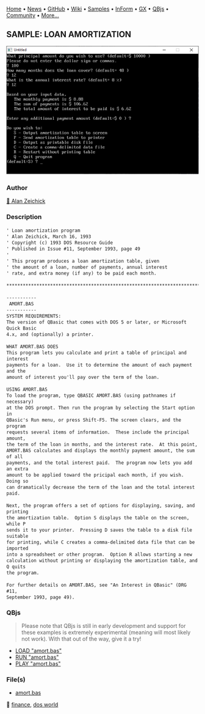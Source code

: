 [Home](https://qb64.com) • [News](../../news.md) • [GitHub](https://github.com/QB64Official/qb64) • [Wiki](wiki.md) • [Samples](../../samples.md) • [InForm](../../inform.md) • [GX](../../gx.md) • [QBjs](../../qbjs.md) • [Community](../../community.md) • [More...](../../more.md)

## SAMPLE: LOAN AMORTIZATION

![screenshot.png](img/screenshot.png)

### Author

[🐝 Alan Zeichick](../alan-zeichick.md) 

### Description

```text
' Loan amortization program
' Alan Zeichick, March 16, 1993
' Copyright (c) 1993 DOS Resource Guide
' Published in Issue #11, September 1993, page 49
'
' This program produces a loan amortization table, given
' the amount of a loan, number of payments, annual interest
' rate, and extra money (if any) to be paid each month.

******************************************************************************

-----------
 AMORT.BAS
-----------
SYSTEM REQUIREMENTS:
The version of QBasic that comes with DOS 5 or later, or Microsoft Quick Basic 
4.x, and (optionally) a printer.

WHAT AMORT.BAS DOES
This program lets you calculate and print a table of principal and interest 
payments for a loan.  Use it to determine the amount of each payment and the 
amount of interest you'll pay over the term of the loan.

USING AMORT.BAS
To load the program, type QBASIC AMORT.BAS (using pathnames if necessary) 
at the DOS prompt. Then run the program by selecting the Start option in 
QBasic's Run menu, or press Shift-F5. The screen clears, and the program 
requests several items of information.  These include the principal amount, 
the term of the loan in months, and the interest rate.  At this point, 
AMORT.BAS calculates and displays the monthly payment amount, the sum of all 
payments, and the total interest paid.  The program now lets you add an extra 
amount to be applied toward the pricipal each month, if you wish.  Doing so 
can dramatically decrease the term of the loan and the total interest paid.

Next, the program offers a set of options for displaying, saving, and printing 
the amortization table.  Option S displays the table on the screen, while P 
sends it to your printer.  Pressing D saves the table to a disk file suitable 
for printing, while C creates a comma-delimited data file that can be imported 
into a spreadsheet or other program.  Option R allows starting a new 
calculation without printing or displaying the amortization table, and Q quits 
the program.

For further details on AMORT.BAS, see "An Interest in QBasic" (DRG #11, 
September 1993, page 49).
```

### QBjs

> Please note that QBjs is still in early development and support for these examples is extremely experimental (meaning will most likely not work). With that out of the way, give it a try!

* [LOAD "amort.bas"](https://qbjs.org/index.html?src=https://qb64.com/samples/loan-amortization/src/amort.bas)
* [RUN "amort.bas"](https://qbjs.org/index.html?mode=auto&src=https://qb64.com/samples/loan-amortization/src/amort.bas)
* [PLAY "amort.bas"](https://qbjs.org/index.html?mode=play&src=https://qb64.com/samples/loan-amortization/src/amort.bas)

### File(s)

* [amort.bas](src/amort.bas)

🔗 [finance](../finance.md), [dos world](../dos-world.md)
